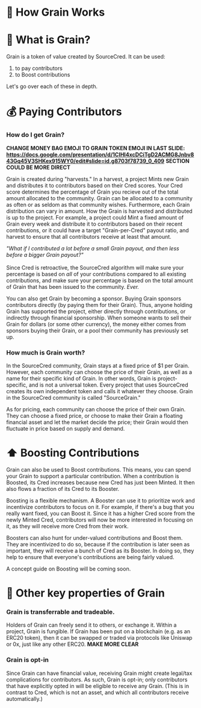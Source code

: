 
# 🌾 How Grain Works

# 🌾 What is Grain? <br/>
Grain is a token of value created by SourceCred. It can be used:<br/>
1) to pay contributors<br/>
2) to Boost contributions

Let's go over each of these in depth.


# 💰 Paying Contributors 
### How do I get Grain?

**CHANGE MONEY BAG EMOJI TO GRAIN TOKEN EMOJI IN LAST SLIDE: https://docs.google.com/presentation/d/1CIHI4xcDCiTgD2ACMG8Jnbv843Gq45V3SHKex915WY0/edit#slide=id.g8703f78739_0_409**
**SECTION COULD BE MORE DIRECT**

Grain is created during "harvests." In a harvest, a project Mints new Grain and distributes it to contributors based on their Cred scores. Your Cred score determines the percentage of Grain you recieve out of the total amount allocated to the community. Grain can be allocated to a community as often or as seldom as that community wishes. Furthermore, each Grain distribution can vary in amount. How the Grain is harvested and distributed is up to the project. For example, a project could Mint a fixed amount of Grain every week and distribute it to contributors based on their recent contributions, or it could have a target "Grain-per-Cred" payout ratio, and harvest to ensure that all contributors receive at least that amount.


_"What if I contributed a lot before a small Grain payout, and then less before a bigger Grain payout?"_  
<br/>Since Cred is retroactive, the SourceCred algorithm will make sure your percentage is based on _all_ of your contributions compared to all existing contributions, and make sure your percentage is based on the total amount of Grain that has been issued to the community. _Ever._ 


You can also get Grain by becoming a sponsor. Buying Grain sponsors contributors directly (by paying them for their Grain). Thus, anyone holding Grain has supported the project, either directly through contributions, or indirectly through financial sponsorship. When someone wants to sell their Grain for dollars (or some other currency), the money either comes from sponsors buying their Grain, or a pool their community has previously set up.

### How much is Grain worth?

In the SourceCred community, Grain stays at a fixed price of $1 per Grain. However, each community can choose the price of their Grain, as well as a name for their specific kind of Grain. In other words, Grain is project-specific, and is not a universal token. Every project that uses SourceCred creates its own independent token and calls it whatever they choose. Grain in the SourceCred community is called "SourceGrain."

As for pricing, each community can choose the price of their own Grain. They can choose a fixed price, or choose to make their Grain a floating financial asset and let the market decide the price; their Grain would then fluctuate in price based on supply and demand. 


# ⬆️ Boosting Contributions
Grain can also be used to Boost contributions. This means, you can spend your Grain to support a particular contribution. When a contribution is Boosted, its Cred increases because new Cred has just been Minted. It then also flows a fraction of its Cred to its Booster.

Boosting is a flexible mechanism. A Booster can use it to prioritize work and incentivize contributors to focus on it. For example, if there's a bug that you really want fixed, you can Boost it. Since it has a higher Cred score from the newly Minted Cred, contributors will now be more interested in focusing on it, as they will receive more Cred from their work.

Boosters can also hunt for under-valued contributions and Boost them. They are incentivized to do so, because if the contribution is later seen as important, they will receive a bunch of Cred as its Booster. In doing so, they help to ensure that everyone's contributions are being fairly valued.

A concept guide on Boosting will be coming soon.

# 🔑 Other key properties of Grain

### Grain is transferrable and tradeable.
Holders of Grain can freely send it to others, or exchange it. Within a project, Grain is fungible. If Grain has been put on a blockchain (e.g. as an ERC20 token), then it can be swapped or traded via protocols like Uniswap or 0x, just like any other ERC20. **MAKE MORE CLEAR**


### Grain is opt-in
Since Grain can have financial value, receiving Grain might create legal/tax complications for contributors. As such, Grain is opt-in; only contributors that have explicitly opted in will be eligible to receive any Grain. (This is in contrast to Cred, which is not an asset, and which all contributors receive automatically.)